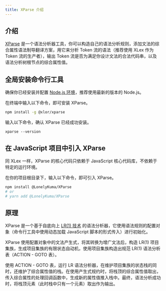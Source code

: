 ```yaml
---
title: XParse 介绍
---
```


## 介绍

[XParse](https://github.com/LonelyKuma/XParse) 是一个语法分析器工具，你可以构造自己的语法分析规则，添加文法的综合属性语法制导翻译方案，用它来分析 Token 流的语法（推荐使用 XLex 作为 Token 流的生产者），输出 Token 流是否为满足你设计文法的合法代码串，以及语法分析树根节点的综合属性值。

## 全局安装命令行工具

确保你已经安装并配置 [Node.js 环境](https://nodejs.org/en/)，推荐使用最新的版本的 Node.js。

在终端中输入以下命令，即可安装 XParse。

```bash
npm install -g @xlor/xparse
```

输入以下命令，确认 XParse 已经成功安装。

```base
xparse --version
```

## 在 JavaScript 项目中引入 XParse

同 XLex 一样，XParse 的核心代码只依赖于 JavaScript 核心代码库，不依赖于特定的运行环境。

在你的项目根目录下，输入以下命令，即可引入 XParse。

```bash
npm install @LonelyKuma/XParse
# or
# yarn add @LonelyKuma/XParse
```

## 原理

XParse 是一个基于自底向上 [LR(1) 技术](https://en.wikipedia.org/wiki/LR_parser) 的语法分析器，它使用语法规则的配置对象（命令行工具中使用动态加载 JavaScript 脚本的形式传入）进行初始化。

XParse 使用配置对象中的文法产生式，将其转换为增广文法后，构造 LR(1) 项目集族，生成项目集族的有限状态自动机，使用项目集族构造出规范 LR(1) 语法分析表（ACTION - GOTO 表）。

使用 ACTION - GOTO 表，运行 LR 语法分析器，在维护项目集族的状态栈的同时，还维护了综合属性值的栈。在使用产生式规约时，将栈顶的综合属性值取出，传入综合属性的处理回调函数中，生成新的属性值推入栈中。最终，语法分析成功时，将栈顶元素（此时栈中只有一个元素）取出作为输出。
